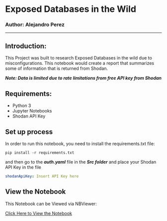 # __Exposed Databases in the Wild__
### __Author: Alejandro Perez__
---------------------


## __Introduction__:

This Project was built to research Exposed Databases in the wild due to misconfigurations. This notebook would
create a report that summarizes some of information that is returned from Shodan.

***Note: Data is limited due to rate limitations from free API key from Shodan***

## __Requirements:__
* Python 3
* Jupyter Notebooks
* Shodan API Key

## __Set up process__
In order to run this notebook, you need to install the requirements.txt file:
```
pip install -r requirements.txt
```

and then go to the ***auth.yaml*** file in the ***Src folder*** and place your Shodan API Key in the file
```yaml
shodanApiKey: Insert API Key here
```

## __View the Notebook__
This Notebook can be Viewed via NBViewer:

[Click Here to View the Notebook](https://nbviewer.jupyter.org/github/Jandroperez/DBSnooper/blob/main/DBSnooper.ipynb#By:-Alex-Perez)
